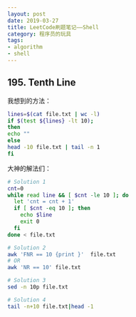 ```yaml
---
layout: post
date: 2019-03-27
title: LeetCode刷题笔记——Shell
category: 程序员的玩具
tags:
- algorithm
- shell
---
```


## 195. Tenth Line
我想到的方法：
```bash
lines=$(cat file.txt | wc -l)
if $(test ${lines} -lt 10); 
then 
echo ""
else
head -10 file.txt | tail -n 1
fi
```
<!-- more -->

大神的解法们：
```bash
# Solution 1
cnt=0
while read line && [ $cnt -le 10 ]; do
  let 'cnt = cnt + 1'
  if [ $cnt -eq 10 ]; then
    echo $line
    exit 0
  fi
done < file.txt

# Solution 2
awk 'FNR == 10 {print }'  file.txt
# OR
awk 'NR == 10' file.txt

# Solution 3
sed -n 10p file.txt

# Solution 4
tail -n+10 file.txt|head -1
```
